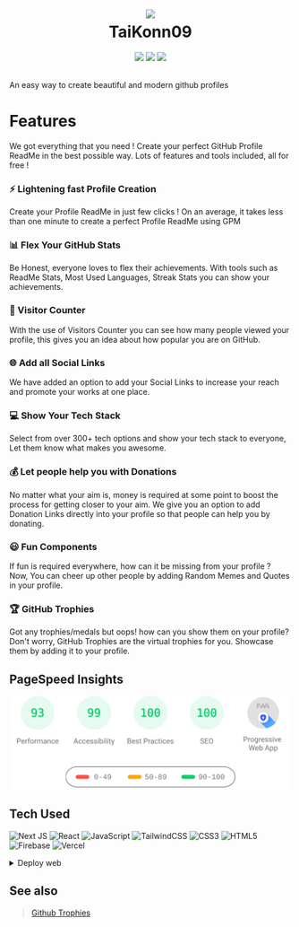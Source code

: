 <div align="center">
 <h1> <img src="B2012041/chibi2.jpeg" width="80px"><br/>TaiKonn09</h1>
 <img src="https://img.shields.io/npm/v/npm?style=normal"/>
 <img src="https://img.shields.io/badge/License-GPL%20v3-brightgreen?style=normal"/>
 <img src="https://img.shields.io/github/languages/code-size/VishwaGauravIn/github-profile-readme-maker?logo=github&style=normal"/>
</div>
<br/>

An easy way to create beautiful and modern github profiles

# Features
We got everything that you need ! Create your perfect GitHub Profile ReadMe in the best possible way. Lots of features and tools included, all for free !

### ⚡ Lightening fast Profile Creation
Create your Profile ReadMe in just few clicks ! On an average, it takes less than one minute to create a perfect Profile ReadMe using GPM

### 📊 Flex Your GitHub Stats
Be Honest, everyone loves to flex their achievements. With tools such as ReadMe Stats, Most Used Languages, Streak Stats you can show your achievements.

### 👥 Visitor Counter
With the use of Visitors Counter you can see how many people viewed your profile, this gives you an idea about how popular you are on GitHub.

### 🌐 Add all Social Links
We have added an option to add your Social Links to increase your reach and promote your works at one place.

### 💻 Show Your Tech Stack
Select from over 300+ tech options and show your tech stack to everyone, Let them know what makes you awesome.

### 💰 Let people help you with Donations
No matter what your aim is, money is required at some point to boost the process for getting closer to your aim. We give you an option to add Donation Links directly into your profile so that people can help you by donating.

### 😃 Fun Components
If fun is required everywhere, how can it be missing from your profile ? Now, You can cheer up other people by adding Random Memes and Quotes in your profile.

### 🏆 GitHub Trophies
Got any trophies/medals but oops! how can you show them on your profile? Don't worry, GitHub Trophies are the virtual trophies for you. Showcase them by adding it to your profile.

## PageSpeed Insights
![](https://raw.githubusercontent.com/VishwaGauravIn/Images/f13849bc9989d66c67085313dd606ea978eff0f8/psi-gprm.svg)

## Tech Used
![Next JS](https://img.shields.io/badge/Next-black?style=for-the-badge&logo=next.js&logoColor=white)
![React](https://img.shields.io/badge/react-%2320232a.svg?style=for-the-badge&logo=react&logoColor=%2361DAFB)
![JavaScript](https://img.shields.io/badge/javascript-%23323330.svg?style=for-the-badge&logo=javascript&logoColor=%23F7DF1E)
![TailwindCSS](https://img.shields.io/badge/tailwindcss-%2338B2AC.svg?style=for-the-badge&logo=tailwind-css&logoColor=white)
![CSS3](https://img.shields.io/badge/css3-%231572B6.svg?style=for-the-badge&logo=css3&logoColor=white)
![HTML5](https://img.shields.io/badge/html5-%23E34F26.svg?style=for-the-badge&logo=html5&logoColor=white)
![Firebase](https://img.shields.io/badge/firebase-%23039BE5.svg?style=for-the-badge&logo=firebase)
![Vercel](https://img.shields.io/badge/vercel-%23000000.svg?style=for-the-badge&logo=vercel&logoColor=white)

<details>
<summary>
  Deploy web
</summary>

## Getting Started

First, run the development server:

```bash
npm run dev
```

Open [http://localhost:3000](http://localhost:3000) with your browser to see the result.

You can start editing the page by modifying `pages/index.js`. The page auto-updates as you edit the file.

[API routes](https://nextjs.org/docs/api-routes/introduction) can be accessed on [http://localhost:3000/api/hello](http://localhost:3000/api/hello). This endpoint can be edited in `pages/api/hello.js`.

The `pages/api` directory is mapped to `/api/*`. Files in this directory are treated as [API routes](https://nextjs.org/docs/api-routes/introduction) instead of React pages.

## Learn More

To learn more about Next.js, take a look at the following resources:

- [Next.js Documentation](https://nextjs.org/docs) - learn about Next.js features and API.
- [Learn Next.js](https://nextjs.org/learn) - an interactive Next.js tutorial.

You can check out [the Next.js GitHub repository](https://github.com/vercel/next.js/) - your feedback and contributions are welcome!

## Deploy on Vercel

The easiest way to deploy your Next.js app is to use the [Vercel Platform](https://vercel.com/new?utm_medium=default-template&filter=next.js&utm_source=create-next-app&utm_campaign=create-next-app-readme) from the creators of Next.js.

Check out our [Next.js deployment documentation](https://nextjs.org/docs/deployment) for more details.
  
</details>

## See also

> [Github Trophies](https://github.com/lucthienphong1120/github-trophies)
